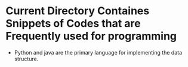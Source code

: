 # Current Directory Containes Snippets of Codes that are Frequently used for programming

* Python and java are the primary language for implementing the data structure.
